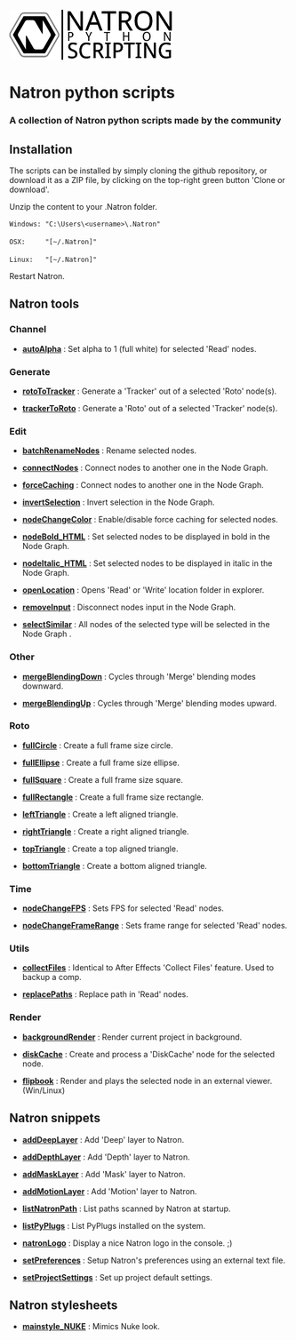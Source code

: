 ![Image](Resources/community-scripting-logo.png)
# Natron python scripts
### A collection of Natron python scripts made by the community
## Installation
The scripts can be installed by simply cloning the github repository, or download it as a ZIP file, by clicking on the top-right green button 'Clone or download'.

Unzip the content to your .Natron folder.


    Windows: "C:\Users\<username>\.Natron"

    OSX:     "[~/.Natron]"

    Linux:   "[~/.Natron]"

Restart Natron.

## Natron tools

### Channel
- **[autoAlpha](/Python_GUI/autoAlpha)** : Set alpha to 1 (full white) for selected 'Read' nodes.

### Generate
- **[rotoToTracker](/Python_GUI/rotoToTracker)** : Generate a 'Tracker' out of a selected 'Roto' node(s).

- **[trackerToRoto](/Python_GUI/trackerToRoto)** : Generate a 'Roto' out of a selected 'Tracker' node(s).

### Edit
- **[batchRenameNodes](/Python_GUI/batchRenameNodes)** : Rename selected nodes.

- **[connectNodes](/Python_GUI/connectNodes)** : Connect nodes to another one in the Node Graph.

- **[forceCaching](/Python_GUI/connectNodes)** : Connect nodes to another one in the Node Graph.

- **[invertSelection](/Python_GUI/invertSelection)** : Invert selection in the Node Graph.

- **[nodeChangeColor](/Python_GUI/forceCaching)** : Enable/disable force caching for selected nodes.

- **[nodeBold_HTML](/Python_GUI/nodeBold_HTML)** : Set selected nodes to be displayed in bold in the Node Graph.

- **[nodeItalic_HTML](/Python_GUI/nodeItalic_HTML)** : Set selected nodes to be displayed in italic in the Node Graph.

- **[openLocation](/Python_GUI/openLocation)** : Opens 'Read' or 'Write' location folder in explorer.

- **[removeInput](/Python_GUI/removeInput)** : Disconnect nodes input in the Node Graph.

- **[selectSimilar](/Python_GUI/selectSimilar)** : All nodes of the selected type will be selected in the Node Graph .

### Other
- **[mergeBlendingDown](/Python_GUI/mergeBlendingDown)** : Cycles through 'Merge' blending modes downward.

- **[mergeBlendingUp](/Python_GUI/mergeBlendingUp)** : Cycles through 'Merge' blending modes upward.

### Roto
- **[fullCircle](/Python_GUI/fullCircle)** : Create a full frame size circle.

- **[fullEllipse](/Python_GUI/fullEllipse)** : Create a full frame size ellipse.

- **[fullSquare](/Python_GUI/fullSquare)** : Create a full frame size square.

- **[fullRectangle](/Python_GUI/fullRectangle)** : Create a full frame size rectangle.

- **[leftTriangle](/Python_GUI/leftTriangle)** : Create a left aligned triangle.

- **[rightTriangle](/Python_GUI/leftTriangle)** : Create a right aligned triangle.

- **[topTriangle](/Python_GUI/leftTriangle)** : Create a top aligned triangle.

- **[bottomTriangle](/Python_GUI/leftTriangle)** : Create a bottom aligned triangle.

### Time
- **[nodeChangeFPS](/Python_GUI/nodeChangeFPS)** : Sets FPS for selected 'Read' nodes.

- **[nodeChangeFrameRange](/Python_GUI/nodeChangeFrameRange)** : Sets frame range for selected 'Read' nodes.

### Utils
- **[collectFiles](/Python_GUI/collectFiles)** : Identical to After Effects 'Collect Files' feature. Used to backup a comp.

- **[replacePaths](/Python_GUI/replacePaths)** : Replace path in 'Read' nodes.

### Render
- **[backgroundRender](/Python_GUI/backgroundRender)** : Render current project in background.

- **[diskCache](/Python_GUI/diskCache)** : Create and process a 'DiskCache' node for the selected node.

- **[flipbook](/Python_GUI/flipbook)** : Render and plays the selected node in an external viewer. (Win/Linux)

## Natron snippets
- **[addDeepLayer](/Python_INIT/addDeepLayer)** : Add 'Deep' layer to Natron.

- **[addDepthLayer](/Python_INIT/addDepthLayer)** : Add 'Depth' layer to Natron.

- **[addMaskLayer](/Python_INIT/addMaskLayer)** : Add 'Mask' layer to Natron.

- **[addMotionLayer](/Python_INIT/addMotionLayer)** : Add 'Motion' layer to Natron.

- **[listNatronPath](/Python_INIT/listNatronPath)** : List paths scanned by Natron at startup.

- **[listPyPlugs](/Python_INIT/listPyPlugs)** : List PyPlugs installed on the system.

- **[natronLogo](/Python_INIT/natronLogo)** : Display a nice Natron logo in the console. ;)

- **[setPreferences](/Python_INIT/setPreferences)** : Setup Natron's preferences using an external text file.

- **[setProjectSettings](/Python_INIT/setProjectSettings)** : Set up project default settings.

## Natron stylesheets

- **[mainstyle_NUKE](/Stylesheet/mainstyle_NUKE)** : Mimics Nuke look.

